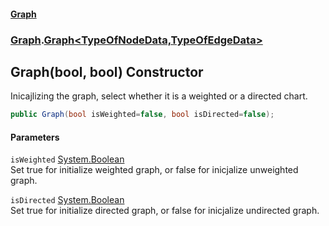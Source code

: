#### [Graph](./index.md 'index')
### [Graph](./Graph.md 'Graph').[Graph&lt;TypeOfNodeData,TypeOfEdgeData&gt;](./Graph-Graph-TypeOfNodeData_TypeOfEdgeData-.md 'Graph.Graph&lt;TypeOfNodeData,TypeOfEdgeData&gt;')
## Graph(bool, bool) Constructor
Inicajlizing the graph, select whether it is a weighted or a directed chart.  
```csharp
public Graph(bool isWeighted=false, bool isDirected=false);
```
#### Parameters
<a name='Graph-Graph-TypeOfNodeData_TypeOfEdgeData--Graph(bool_bool)-isWeighted'></a>
`isWeighted` [System.Boolean](https://docs.microsoft.com/en-us/dotnet/api/System.Boolean 'System.Boolean')  
Set true for initialize weighted graph, or false for inicjalize unweighted graph.  
  
<a name='Graph-Graph-TypeOfNodeData_TypeOfEdgeData--Graph(bool_bool)-isDirected'></a>
`isDirected` [System.Boolean](https://docs.microsoft.com/en-us/dotnet/api/System.Boolean 'System.Boolean')  
Set true for initialize directed graph, or false for inicjalize undirected graph.  
  
